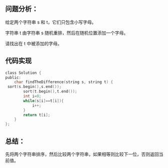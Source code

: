 ## 问题分析： 

给定两个字符串 s 和 t，它们只包含小写字母。

字符串 t 由字符串 s 随机重排，然后在随机位置添加一个字母。

请找出在 t 中被添加的字母。

## 代码实现
```c
class Solution {
public:
    char findTheDifference(string s, string t) {
 sort(s.begin(),s.end());
        sort(t.begin(),t.end());
        int i=0;
        while(s[i]==t[i]){
            i++;
        }
        return t[i];
    }
};

```
## 总结：
先将两个字符串排序，然后比较两个字符串，如果相等则比较下一位，否则返回当前值。